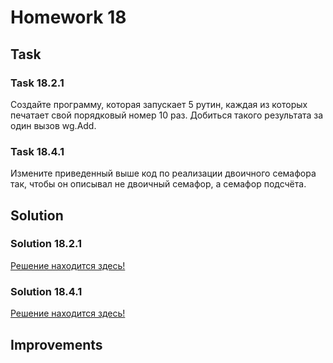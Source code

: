 # Homework 18

## Task

### Task 18.2.1

Создайте программу, которая запускает 5 рутин, каждая из которых печатает свой порядковый номер 10 раз. Добиться такого
результата за один вызов wg.Add.

### Task 18.4.1

Измените приведенный выше код по реализации двоичного семафора так, чтобы он описывал не двоичный семафор, а семафор
подсчёта.

## Solution

### Solution 18.2.1

[Решение находится здесь!](https://github.com/MoJIoToK/learning_go/blob/master/module18/task18.2.1_homework.go)

### Solution 18.4.1

[Решение находится здесь!](https://github.com/MoJIoToK/learning_go/blob/master/module18/semaphore/count_Semaphore.go)

## Improvements
